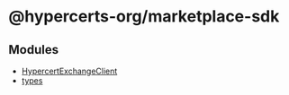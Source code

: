 # @hypercerts-org/marketplace-sdk

## Modules

- [HypercertExchangeClient](modules/HypercertExchangeClient.md)
- [types](modules/types.md)
